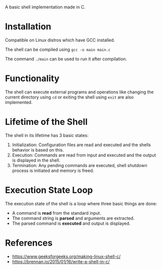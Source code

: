 A basic shell implementation made in C.

# Installation
Compatible on Linux distros which have GCC installed.  

The shell can be compiled using `gcc -o main main.c`  

The command `./main` can be used to run it after compilation.

# Functionality
The shell can execute external programs and operations like changing the current directory using `cd` or exiting the shell using `exit` are also implemented.

# Lifetime of the Shell
The shell in its lifetime has 3 basic states:
1. Initialization: Configuration files are read and executed and the shells behavior is based on this.
2. Execution: Commands are read from input and executed and the output is displayed in the shell.
3. Termination: Any pending commands are executed, shell shutdown process is initiated and memory is freed.

# Execution State Loop
The execution state of the shell is a loop where three basic things are done:
- A command is __read__ from the standard input.
- The command string is __parsed__ and arguments are extracted.
- The parsed command is __executed__ and output is displayed.

# References
- https://www.geeksforgeeks.org/making-linux-shell-c/
- https://brennan.io/2015/01/16/write-a-shell-in-c/
